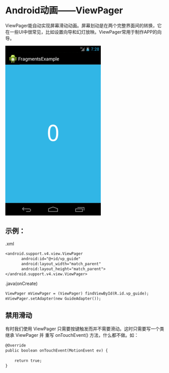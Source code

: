 # Android动画——ViewPager

ViewPager能自动实现屏幕滑动动画。屏幕划动是在两个完整界面间的转换，它在一些UI中很常见，比如设置向导和幻灯放映。ViewPager常用于制作APP的向导。

 ![ViewPager](ViewPager.gif)

## 示例：

.xml

 ```
<android.support.v4.view.ViewPager
        android:id="@+id/vp_guide"
        android:layout_width="match_parent"
        android:layout_height="match_parent"></android.support.v4.view.ViewPager>
 ```

.java(onCreate)

```
ViewPager mViewPager = (ViewPager) findViewById(R.id.vp_guide);
mViewPager.setAdapter(new GuideAdapter());
```

## 禁用滑动

有时我们使用 ViewPager 只需要按键触发而并不需要滑动。这时只需要写一个类继承 ViewPager 并 重写 onTouchEvent() 方法，什么都不做。如：

```
@Override
public boolean onTouchEvent(MotionEvent ev) {
	
	return true;
}
```

